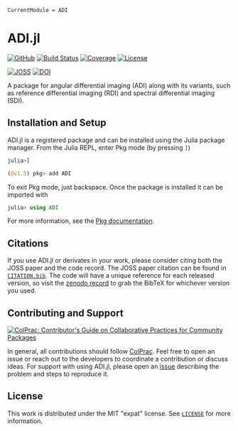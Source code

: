 ```@meta
CurrentModule = ADI
```

# ADI.jl

[![GitHub](https://img.shields.io/badge/Code-GitHub-black.svg)](https://github.com/juliahci/ADI.jl)
[![Build Status](https://github.com/juliahci/ADI.jl/workflows/CI/badge.svg?branch=master)](https://github.com/juliahci/ADI.jl/actions)
[![Coverage](https://codecov.io/gh/juliahci/ADI.jl/branch/master/graph/badge.svg)](https://codecov.io/gh/juliahci/ADI.jl)
[![License](https://img.shields.io/badge/License-MIT-yellow.svg)](https://opensource.org/licenses/MIT)

[![JOSS](https://joss.theoj.org/papers/32605be405e024fcbd15cd81dfdf9985/status.svg)](https://joss.theoj.org/papers/32605be405e024fcbd15cd81dfdf9985)
[![DOI](https://zenodo.org/badge/250468435.svg)](https://zenodo.org/badge/latestdoi/250468435)

A package for angular differential imaging (ADI) along with its variants, such as reference differential imaging (RDI) and spectral differential imaging (SDI).

## Installation and Setup

ADI.jl is a registered package and can be installed using the Julia package manager. From the Julia REPL, enter Pkg mode (by pressing `]`)

```julia
julia>]

(@v1.5) pkg> add ADI
```

To exit Pkg mode, just backspace. Once the package is installed it can be imported with

```julia
julia> using ADI
```

For more information, see the [Pkg documentation](https://docs.julialang.org/en/v1/stdlib/Pkg/).

## Citations

If you use ADI.jl or derivates in your work, please consider citing both the JOSS paper and the code record. The JOSS paper citation can be found in [`CITATION.bib`](https://github.com/juliahci/ADI.jl/blob/master/CITATION.bib). The code will have a unique reference for each released version, so visit the [zenodo record](https://doi.org/10.5281/zenodo.3977789) to grab the BibTeX for whichever version you used.

## Contributing and Support

[![ColPrac: Contributor's Guide on Collaborative Practices for Community Packages](https://img.shields.io/badge/ColPrac-Contributor's%20Guide-blueviolet)](https://github.com/SciML/ColPrac)

In general, all contributions should follow [ColPrac](https://github.com/SciML/ColPrac). Feel free to open an issue or reach out to the developers to coordinate a contribution or discuss ideas. For support with using ADI.jl, please open an [issue](https://github.com/juliahci/ADI.jl/issues/new/) describing the problem and steps to reproduce it.

## License

This work is distributed under the MIT "expat" license. See [`LICENSE`](https://github.com/juliahci/ADI.jl/blob/master/LICENSE) for more information.
